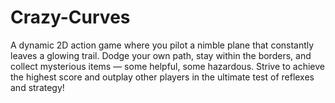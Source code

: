 # Crazy-Curves
A dynamic 2D action game where you pilot a nimble plane that constantly leaves a glowing trail. Dodge your own path, stay within the borders, and collect mysterious items — some helpful, some hazardous. Strive to achieve the highest score and outplay other players in the ultimate test of reflexes and strategy!
